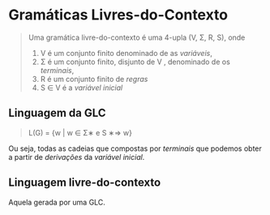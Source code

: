 # Gramáticas Livres-do-Contexto

> Uma gramática livre-do-contexto é uma 4-upla (V, Σ, R, S), onde
> 
> 1. V é um conjunto finito denominado de as *variáveis*,
> 2. Σ é um conjunto finito, disjunto de V , denominado de os *terminais*,
> 3. R é um conjunto finito de *regras*
> 4. S ∈ V é a *variável inicial*

## Linguagem da GLC

> L(G) = {w | w ∈ Σ∗ e S ∗⇒ w}

Ou seja, todas as cadeias que compostas por *terminais* que podemos obter a
partir de *derivações* da *variável inicial*.

## Linguagem livre-do-contexto

Aquela gerada por uma GLC.
